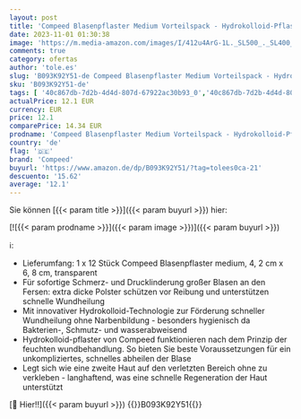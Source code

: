 ```yaml
---
layout: post
title: 'Compeed Blasenpflaster Medium Vorteilspack - Hydrokolloid-Pflaster gegen Blasen an den Fersen  1x 12 Stück'
date: 2023-11-01 01:30:38
image: 'https://m.media-amazon.com/images/I/412u4ArG-1L._SL500_._SL400_.jpg'
comments: true
category: ofertas
author: 'tole.es'
slug: 'B093K92Y51-de Compeed Blasenpflaster Medium Vorteilspack - Hydrokolloid-...'
sku: 'B093K92Y51-de'
tags: [ '40c867db-7d2b-4d4d-807d-67922ac30b93_0','40c867db-7d2b-4d4d-807d-67922ac30b93_2401','40c867db-7d2b-4d4d-807d-67922ac30b93_4601','40c867db-7d2b-4d4d-807d-67922ac30b93_5001','40c867db-7d2b-4d4d-807d-67922ac30b93_5101','40c867db-7d2b-4d4d-807d-67922ac30b93_5301','40c867db-7d2b-4d4d-807d-67922ac30b93_6901','Arborist Merchandising Root','Blasen,Warzen & Pickelpatches','Drogerie & Körperpflege','Drogerieprodukte','Erste Hilfe','Erste-Hilfe-Heftpflaster & Verbandsmaterial','HC_Weitere_DrogerieProduckte','Medizin & Erste Hilfe','Self Service','Special Features Stores','Vitamine & Nahrungsergänzung','Weitere Drogerieprodukte','compeed','🇩🇪', ]
actualPrice: 12.1 EUR
currency: EUR
price: 12.1
comparePrice: 14.34 EUR
prodname: 'Compeed Blasenpflaster Medium Vorteilspack - Hydrokolloid-Pflaster gegen Blasen an den Fersen  1x 12 Stück'
country: 'de'
flag: '🇩🇪'
brand: 'Compeed'
buyurl: 'https://www.amazon.de/dp/B093K92Y51/?tag=tolees0ca-21'
descuento: '15.62'
average: '12.1'
---
```


Sie können [{{< param title >}}]({{< param buyurl >}}) hier:

[![{{< param prodname >}}]({{< param image >}})]({{< param buyurl >}})

ℹ️:

- Lieferumfang: 1 x 12 Stück Compeed Blasenpflaster medium, 4, 2 cm x 6, 8 cm, transparent
- Für sofortige Schmerz- und Drucklinderung großer Blasen an den Fersen: extra dicke Polster schützen vor Reibung und unterstützen schnelle Wundheilung
- Mit innovativer Hydrokolloid-Technologie zur Förderung schneller Wundheilung ohne Narbenbildung - besonders hygienisch da Bakterien-, Schmutz- und wasserabweisend
- Hydrokolloid-pflaster von Compeed funktionieren nach dem Prinzip der feuchten wundbehandlung. So bieten Sie beste Voraussetzungen für ein unkompliziertes, schnelles abheilen der Blase
- Legt sich wie eine zweite Haut auf den verletzten Bereich ohne zu verkleben - langhaftend, was eine schnelle Regeneration der Haut unterstützt

[🛒 Hier!!]({{< param buyurl >}})
{{<world>}}B093K92Y51{{</world>}}
